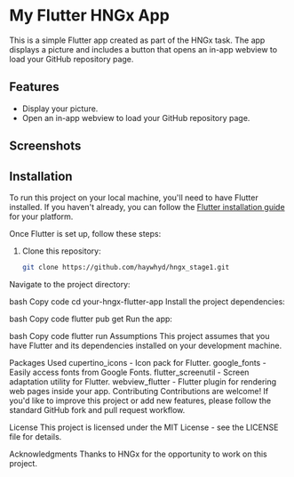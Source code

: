 # My Flutter HNGx App

This is a simple Flutter app created as part of the HNGx task. The app displays a picture and includes a button that opens an in-app webview to load your GitHub repository page.

## Features

- Display your picture.
- Open an in-app webview to load your GitHub repository page.

## Screenshots



## Installation

To run this project on your local machine, you'll need to have Flutter installed. If you haven't already, you can follow the [Flutter installation guide](https://flutter.dev/docs/get-started/install) for your platform.

Once Flutter is set up, follow these steps:

1. Clone this repository:

   ```bash
   git clone https://github.com/haywhyd/hngx_stage1.git
Navigate to the project directory:

bash
Copy code
cd your-hngx-flutter-app
Install the project dependencies:

bash
Copy code
flutter pub get
Run the app:

bash
Copy code
flutter run
Assumptions
This project assumes that you have Flutter and its dependencies installed on your development machine.

Packages Used
cupertino_icons - Icon pack for Flutter.
google_fonts - Easily access fonts from Google Fonts.
flutter_screenutil - Screen adaptation utility for Flutter.
webview_flutter - Flutter plugin for rendering web pages inside your app.
Contributing
Contributions are welcome! If you'd like to improve this project or add new features, please follow the standard GitHub fork and pull request workflow.

License
This project is licensed under the MIT License - see the LICENSE file for details.

Acknowledgments
Thanks to HNGx for the opportunity to work on this project.
